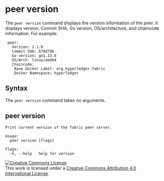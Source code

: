 # peer version

The `peer version` command displays the version information of the peer. It
displays version, Commit SHA, Go version, OS/architecture, and chaincode
information. For example:

```
 peer:
   Version: 2.1.0
   Commit SHA: b78d79b
   Go version: go1.13.8
   OS/Arch: linux/amd64
   Chaincode:
    Base Docker Label: org.hyperledger.fabric
    Docker Namespace: hyperledger
```

## Syntax

The `peer version` command takes no arguments.

## peer version
```
Print current version of the fabric peer server.

Usage:
  peer version [flags]

Flags:
  -h, --help   help for version
```


<a rel="license" href="http://creativecommons.org/licenses/by/4.0/"><img alt="Creative Commons License" style="border-width:0" src="https://i.creativecommons.org/l/by/4.0/88x31.png" /></a><br />This work is licensed under a <a rel="license" href="http://creativecommons.org/licenses/by/4.0/">Creative Commons Attribution 4.0 International License</a>.
